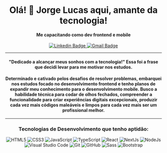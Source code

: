 <h1 align="center">Olá! 👋 Jorge Lucas aqui, amante da tecnologia!</h1>
<h4 align="center">Me capacitando como dev frontend e mobile</h4>  

<p align="center">
  <a href="https://www.linkedin.com/in/jorge-rosendo/">
    <img src="https://img.shields.io/badge/-Jorge%20Rosendo-326324?style=flat-square&logo=Linkedin&logoColor=white" alt="Linkedin Badge">
  </a>
  <a href="mailto:rosendojorgelucas@gmail.com">
    <img src="https://img.shields.io/badge/-rosendojorgelucas@gmail.com-326324?style=flat-square&logo=Gmail&logoColor=white" alt="Gmail Badge">
  </a>
</p>
<hr>
<h4 align="center">
 "Dedicado a alcançar meus sonhos com a tecnologia!" Essa foi a frase que decidi levar para me motivar nos estudos.</h4>
 <h4 align="center">
  Determinado e cativado pelos desafios de resolver problemas, embarquei nos estudos focado no desenvolvimento frontend e tenho planos de expandir meu conhecimento para o desenvolvimento mobile. 
  Busco a habilidade técnica para codar de olhos fechados, compreender a funcionalidade para criar experiências digitais excepcionais, produzir cada vez mais códigos maleáveis e limpos para cada vez mais ser um profissional melhor.
</h4>
<hr>  
<h3 align="center">Tecnologias de Desenvolvimento que tenho aptidão:</h3> 
<p align="center">
  <img alt="HTML5" src="https://img.shields.io/badge/html5-%23E34F26.svg?style=for-the-badge&logo=html5&logoColor=white"/> 
  <img alt="CSS3" src="https://img.shields.io/badge/css3-%231572B6.svg?style=for-the-badge&logo=css3&logoColor=white"/> 
  <img alt="JavaScript" src="https://img.shields.io/badge/javascript-black.svg?style=for-the-badge&logo=javascript&logoColor=%23F7DF1E"/> 
   <img alt="TypeScript" src="https://img.shields.io/badge/TypeScript-%231572B6.svg?style=for-the-badge&logo=typescript&logoColor=white"/> 
  <img alt="React" src="https://img.shields.io/badge/React-black.svg?style=for-the-badge&logo=react&logoColor=babyblue%22"/> 
  <img alt="NextJs" src="https://img.shields.io/badge/Next.Js-black.svg?style=for-the-badge&logo=next.js&logoColor=white"/> 
  <img alt="NodeJs" src="https://img.shields.io/badge/Node.js-black.svg?style=for-the-badge&logo=node.js&logoColor=lightgreen"/>
  
  <br> 
  <img alt="Visual Studio Code" src="https://img.shields.io/badge/VisualStudioCode-0078d7.svg?style=for-the-badge&logo=visual-studio-code&logoColor=white"/> 
  <img alt="Git" src="https://img.shields.io/badge/git-%23F05033.svg?style=for-the-badge&logo=git&logoColor=white"/> 
  <img alt="GitHub" src="https://img.shields.io/badge/github-%23121011.svg?style=for-the-badge&logo=github&logoColor=white"/> 
  <img alt="Sass" src="https://img.shields.io/badge/Sass-c76193?style=for-the-badge&logo=sass&logoColor=white"/>
  <img alt="Bootstrap" src="https://img.shields.io/badge/Bootstrap-purple?style=for-the-badge&logo=bootstrap&logoColor=white"/>
</p>
